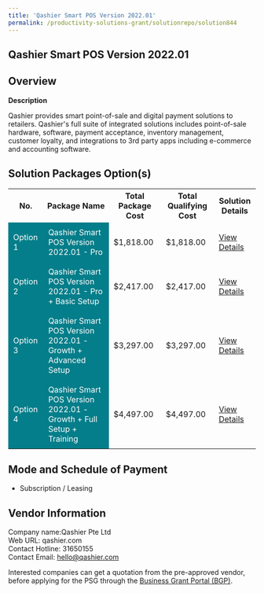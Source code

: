 ```yaml
---
title: 'Qashier Smart POS Version 2022.01'
permalink: /productivity-solutions-grant/solutionrepo/solution844
---
```


## Qashier Smart POS Version 2022.01

## Overview

**Description**

Qashier provides smart point-of-sale and digital payment solutions to retailers. Qashier's full suite of integrated solutions includes point-of-sale hardware, software, payment acceptance, inventory management, customer loyalty, and integrations to 3rd party apps including e-commerce and accounting software.

## Solution Packages Option(s)

<table>
<tr>
<th><b>No.</b></th>
<th><b>Package Name</b></th>
<th><b>Total Package Cost</b></th>
<th><b>Total Qualifying Cost</b></th>
<th><b>Solution Details</b></th>
</tr>
<tr>
<td style='padding: 10px; background-color: #037E8A; color: #FFFFFF;'>Option 1</td>
<td style='padding: 10px; background-color: #037E8A; color: #FFFFFF;'>Qashier Smart POS Version 2022.01 - Pro</td>
<td style='padding: 10px;'>$1,818.00</td>
<td style='padding: 10px;'>$1,818.00</td>
<td style='padding: 10px;'><a href='/images/psg/Qashier_Annex_3_CR_wef_8_Sept_2022_Part_1.pdf' target='_blank'>View Details</a></td>
</tr>
<tr>
<td style='padding: 10px; background-color: #037E8A; color: #FFFFFF;'>Option 2</td>
<td style='padding: 10px; background-color: #037E8A; color: #FFFFFF;'>Qashier Smart POS Version 2022.01 - Pro + Basic Setup</td>
<td style='padding: 10px;'>$2,417.00</td>
<td style='padding: 10px;'>$2,417.00</td>
<td style='padding: 10px;'><a href='/images/psg/Qashier_Annex_3_CR_wef_8_Sept_2022_Part_2.pdf' target='_blank'>View Details</a></td>
</tr>
<tr>
<td style='padding: 10px; background-color: #037E8A; color: #FFFFFF;'>Option 3</td>
<td style='padding: 10px; background-color: #037E8A; color: #FFFFFF;'>Qashier Smart POS Version 2022.01 - Growth + Advanced Setup</td>
<td style='padding: 10px;'>$3,297.00</td>
<td style='padding: 10px;'>$3,297.00</td>
<td style='padding: 10px;'><a href='/images/psg/Qashier_Annex_3_CR_wef_8_Sept_2022_Part_3.pdf' target='_blank'>View Details</a></td>
</tr>
<tr>
<td style='padding: 10px; background-color: #037E8A; color: #FFFFFF;'>Option 4</td>
<td style='padding: 10px; background-color: #037E8A; color: #FFFFFF;'>Qashier Smart POS Version 2022.01 - Growth + Full Setup + Training</td>
<td style='padding: 10px;'>$4,497.00</td>
<td style='padding: 10px;'>$4,497.00</td>
<td style='padding: 10px;'><a href='/images/psg/Qashier_Annex_3_CR_wef_8_Sept_2022_Part_4.pdf' target='_blank'>View Details</a></td>
</tr>
</table>

## Mode and Schedule of Payment

 - Subscription / Leasing

## Vendor Information

 Company name:Qashier Pte Ltd<br>Web URL: qashier.com <br>Contact Hotline: 31650155 <br>Contact Email: hello@qashier.com 

Interested companies can get a quotation from the pre-approved vendor, before applying for the PSG through the <a href='https://www.businessgrants.gov.sg/' target='_blank' rel='noopener'>Business Grant Portal (BGP)</a>.

<script src="/jquery/resize-tables.js"></script>
